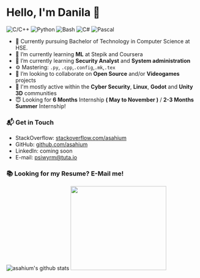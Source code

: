 # Hello, I'm Danila 👋

![C/C++](https://img.shields.io/badge/C/C++-Intermediate-orange)
![Python](https://img.shields.io/badge/Python-Advanced-yellow)
![Bash](https://img.shields.io/badge/Bash-Intermediate-black)
![C#](https://img.shields.io/badge/C#-Beginner-green)
![Pascal](https://img.shields.io/badge/Pascal-Advanced-blue)

- 🔭 Currently pursuing Bachelor of Technology in Computer Science at HSE.
- 🌱 I’m currently learning **ML** at Stepik and Coursera
- 🌱 I’m currently learning **Security Analyst** and **System administration**
- ⚙️ Mastering: `.py`, `.cpp`,`.config`,`.mk`,`.tex`
- 👯 I’m looking to collaborate on **Open Source** and/or **Videogames** projects
- 💬 I'm mostly active within the **Cyber Security**, **Linux**, **Godot** and **Unity 3D** communities
- 😇  Looking for **6 Months** Internship **( May to November )** / **2-3 Months Summer** Internship!

### 📬 Get in Touch

- StackOverflow: [stackoverflow.com/asahium][stackoverflow]
- GitHub: [github.com/asahium][github]
- LinkedIn: coming soon
- E-mail: psiwyrm@tuta.io

### 📚 Looking for my Resume? E-Mail me!

![asahium's github stats](https://github-readme-stats.vercel.app/api?username=asahium&show_icons=true&hide_border=true)
<img src="https://miro.medium.com/max/1360/1*IRGHmiGsa16stedQvIaZfw.gif" width="250" height="220"/>

[stackoverflow]: https://stackoverflow.com/users/16598895/asahium
[github]: https://github.com/asahium

